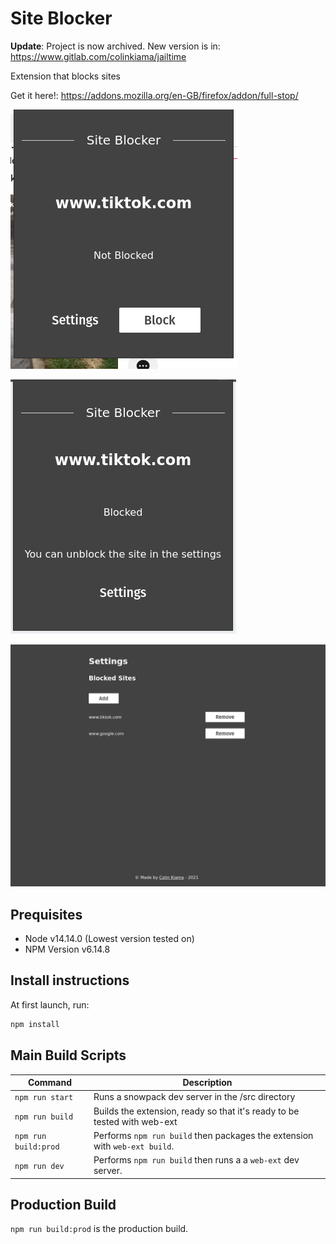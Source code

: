 # Site Blocker

**Update**: Project is now archived. New version is in: https://www.gitlab.com/colinkiama/jailtime

Extension that blocks sites

Get it here!: https://addons.mozilla.org/en-GB/firefox/addon/full-stop/

![Popup](img/popup.png)

![Popup in blocked site](img/popup-blocked-state.png)

![Settings page](img/settings.png)

## Prequisites

-   Node v14.14.0 (Lowest version tested on)
-   NPM Version v6.14.8

## Install instructions

At first launch, run:

```sh
npm install
```

## Main Build Scripts

| Command              | Description                                                                |
| -------------------- | -------------------------------------------------------------------------- |
| `npm run start`      | Runs a snowpack dev server in the /src directory                           |
| `npm run build`      | Builds the extension, ready so that it's ready to be tested with web-ext   |
| `npm run build:prod` | Performs `npm run build` then packages the extension with `web-ext build`. |
| `npm run dev`        | Performs `npm run build` then runs a a `web-ext` dev server.               |


## Production Build
`npm run build:prod` is the production build.
